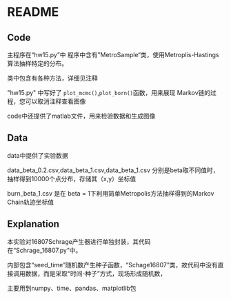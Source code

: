 # README

## Code

主程序在“hw15.py”中
程序中含有”MetroSample“类，使用Metroplis-Hastings 算法抽样特定的分布。

类中包含有各种方法，详细见注释

"hw15.py" 中写好了 `plot_mcmc()`,`plot_born()`函数，用来展现 Markov链的过程，您可以取消注释查看图像

code中还提供了matlab文件，用来检验数据和生成图像

## Data

data中提供了实验数据

data_beta_0.2.csv,data_beta_1.csv,data_beta_1.csv 分别是beta取不同值时，抽样得到10000个点分布，存储其（x,y）坐标值

burn_beta_1.csv 是在 beta = 1下利用简单Metropolis方法抽样得到的Markov Chain轨迹坐标值

## Explanation

本实验对16807Schrage产生器进行单独封装，其代码在“Schrage_16807.py”中。

内部包含“seed_time”随机数产生种子函数，“Schage16807”类，故代码中没有直接调用数据，而是采取“时间-种子”方式，现场形成随机数，

主要用到numpy、time、pandas、matplotlib包



